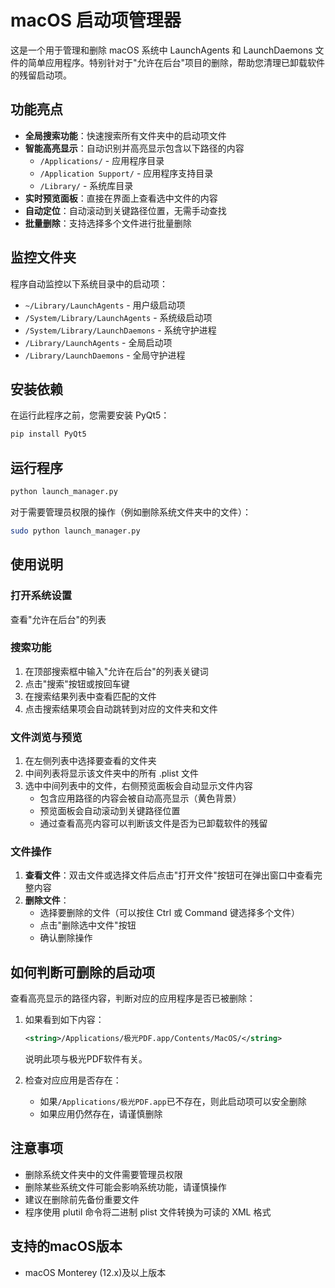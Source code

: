 # macOS 启动项管理器

这是一个用于管理和删除 macOS 系统中 LaunchAgents 和 LaunchDaemons 文件的简单应用程序。特别针对于"允许在后台"项目的删除，帮助您清理已卸载软件的残留启动项。

## 功能亮点

- **全局搜索功能**：快速搜索所有文件夹中的启动项文件
- **智能高亮显示**：自动识别并高亮显示包含以下路径的内容
  - `/Applications/` - 应用程序目录
  - `/Application Support/` - 应用程序支持目录
  - `/Library/` - 系统库目录
- **实时预览面板**：直接在界面上查看选中文件的内容
- **自动定位**：自动滚动到关键路径位置，无需手动查找
- **批量删除**：支持选择多个文件进行批量删除

## 监控文件夹

程序自动监控以下系统目录中的启动项：
- `~/Library/LaunchAgents` - 用户级启动项
- `/System/Library/LaunchAgents` - 系统级启动项
- `/System/Library/LaunchDaemons` - 系统守护进程
- `/Library/LaunchAgents` - 全局启动项
- `/Library/LaunchDaemons` - 全局守护进程

## 安装依赖

在运行此程序之前，您需要安装 PyQt5：

```bash
pip install PyQt5
```

## 运行程序

```bash
python launch_manager.py
```

对于需要管理员权限的操作（例如删除系统文件夹中的文件）：

```bash
sudo python launch_manager.py
```

## 使用说明

### 打开系统设置
   查看"允许在后台"的列表

### 搜索功能
1. 在顶部搜索框中输入"允许在后台"的列表关键词
2. 点击"搜索"按钮或按回车键
3. 在搜索结果列表中查看匹配的文件
4. 点击搜索结果项会自动跳转到对应的文件夹和文件

### 文件浏览与预览
1. 在左侧列表中选择要查看的文件夹
2. 中间列表将显示该文件夹中的所有 .plist 文件
3. 选中中间列表中的文件，右侧预览面板会自动显示文件内容
   - 包含应用路径的内容会被自动高亮显示（黄色背景）
   - 预览面板会自动滚动到关键路径位置
   - 通过查看高亮内容可以判断该文件是否为已卸载软件的残留

### 文件操作
1. **查看文件**：双击文件或选择文件后点击"打开文件"按钮可在弹出窗口中查看完整内容
2. **删除文件**：
   - 选择要删除的文件（可以按住 Ctrl 或 Command 键选择多个文件）
   - 点击"删除选中文件"按钮
   - 确认删除操作

## 如何判断可删除的启动项

查看高亮显示的路径内容，判断对应的应用程序是否已被删除：

1. 如果看到如下内容：
   ```xml
   <string>/Applications/极光PDF.app/Contents/MacOS/</string>
   ```
   说明此项与极光PDF软件有关。
   
2. 检查对应应用是否存在：
   - 如果`/Applications/极光PDF.app`已不存在，则此启动项可以安全删除
   - 如果应用仍然存在，请谨慎删除

## 注意事项

- 删除系统文件夹中的文件需要管理员权限
- 删除某些系统文件可能会影响系统功能，请谨慎操作
- 建议在删除前先备份重要文件
- 程序使用 plutil 命令将二进制 plist 文件转换为可读的 XML 格式

## 支持的macOS版本

- macOS Monterey (12.x)及以上版本